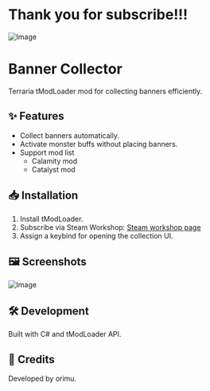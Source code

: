 # Thank you for subscribe!!!

![Image](https://github.com/user-attachments/assets/0f22371e-760d-4ebc-9d1c-6d0842cc45af)


# Banner Collector

Terraria tModLoader mod for collecting banners efficiently.

## ✨ Features
- Collect banners automatically.
- Activate monster buffs without placing banners.
- Support mod list
  - Calamity mod
  - Catalyst mod

## 📥 Installation
1. Install tModLoader.
2. Subscribe via Steam Workshop: [Steam workshop page](https://steamcommunity.com/sharedfiles/filedetails/?id=3363424739)
3. Assign a keybind for opening the collection UI.

## 🖼️ Screenshots
![Image](https://github.com/user-attachments/assets/db0baa5d-e5e6-44c2-b411-8d13d12a45f3)

## 🛠️ Development
Built with C# and tModLoader API.

## 🙏 Credits
Developed by orimu.

